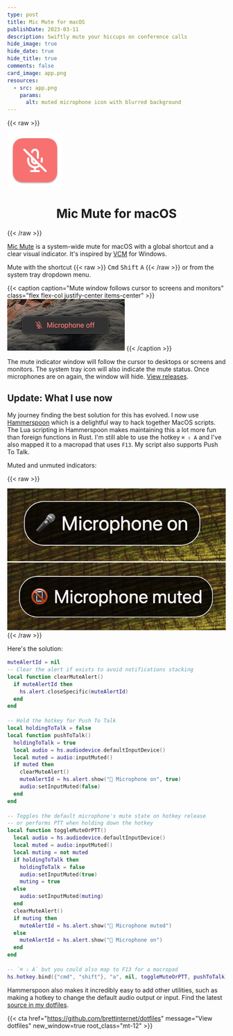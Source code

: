 ```yaml
---
type: post
title: Mic Mute for macOS
publishDate: 2023-03-11
description: Swiftly mute your hiccups on conference calls
hide_image: true
hide_date: true
hide_title: true
comments: false
card_image: app.png
resources:
  - src: app.png
    params:
      alt: muted microphone icon with blurred background
---
```


{{< raw >}}

<div class="flex justify-center">
  <img width="128" src="./icon.png" alt="disabled microphone app icon" class="my-3" />
</div>

<h1 align="center">Mic Mute for macOS</h1>
{{< /raw >}}

[Mic Mute](https://github.com/brettinternet/mic-mute) is a system-wide mute for
macOS with a global shortcut and a clear visual indicator. It's inspired by
[VCM](https://learn.microsoft.com/en-us/windows/powertoys/video-conference-mute)
for Windows.

Mute with the shortcut {{< raw >}} <kbd>Cmd</kbd> <kbd>Shift</kbd> <kbd>A</kbd>
{{< /raw >}} or from the system tray dropdown menu.

{{< caption caption="Mute window follows cursor to screens and monitors" class="flex flex-col justify-center items-center" >}}
<img src="./screenshot.png" alt="popup window screenshot indicating the microphone is off" class="border-4 border-slate-900" />
{{< /caption >}}

The mute indicator window will follow the cursor to desktops or screens and
monitors. The system tray icon will also indicate the mute status. Once
microphones are on again, the window will hide.
[View releases](https://github.com/brettinternet/mic-mute/releases).

## Update: What I use now

My journey finding the best solution for this has evolved. I now use
[Hammerspoon](https://www.hammerspoon.org) which is a delightful way to hack
together MacOS scripts. The Lua scripting in Hammerspoon makes maintaining this
a lot more fun than foreign functions in Rust. I'm still able to use the hotkey
`⌘ ⇧ A` and I've also mapped it to a macropad that uses `F13`. My script also
supports Push To Talk.

Muted and unmuted indicators:

{{< raw >}}

<div class="flex flex-row items-center">
<img src="./alert-on.png" alt="popup window screenshot indicating the microphone is off" class="border-4 border-slate-900 mx-auto max-w-56" />
<img src="./alert-off.png" alt="popup window screenshot indicating the microphone is on" class="border-4 border-slate-900 mx-auto max-w-56" />
</div>
{{< /raw >}}

Here's the solution:

```lua
muteAlertId = nil
-- Clear the alert if exists to avoid notifications stacking
local function clearMuteAlert()
  if muteAlertId then
    hs.alert.closeSpecific(muteAlertId)
  end
end

-- Hold the hotkey for Push To Talk
local holdingToTalk = false
local function pushToTalk()
  holdingToTalk = true
  local audio = hs.audiodevice.defaultInputDevice()
  local muted = audio:inputMuted()
  if muted then
    clearMuteAlert()
    muteAlertId = hs.alert.show("🎤 Microphone on", true)
    audio:setInputMuted(false)
  end
end

-- Toggles the default microphone's mute state on hotkey release
-- or performs PTT when holding down the hotkey
local function toggleMuteOrPTT()
  local audio = hs.audiodevice.defaultInputDevice()
  local muted = audio:inputMuted()
  local muting = not muted
  if holdingToTalk then
    holdingToTalk = false
    audio:setInputMuted(true)
    muting = true
  else
    audio:setInputMuted(muting)
  end
  clearMuteAlert()
  if muting then
    muteAlertId = hs.alert.show("📵 Microphone muted")
  else
    muteAlertId = hs.alert.show("🎤 Microphone on")
  end
end

-- `⌘ ⇧ A` but you could also map to F13 for a macropad
hs.hotkey.bind({"cmd", "shift"}, "a", nil, toggleMuteOrPTT, pushToTalk)
```

Hammerspoon also makes it incredibly easy to add other utilities, such as making
a hotkey to change the default audio output or input. Find the latest
[source in my dotfiles](https://github.com/brettinternet/dotfiles/tree/9ff9cdaba6358b16fc0efa4f2fd3f0617f038dcb/mac/.hammerspoon).

{{< cta href="https://github.com/brettinternet/dotfiles" message="View dotfiles" new_window=true root_class="mt-12" >}}
